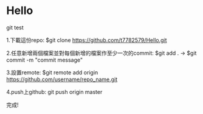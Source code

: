 # Hello
git test

1.下載這份repo:
$git clone https://github.com/t7782579/Hello.git

2.任意新增兩個檔案並對每個新增的檔案作至少一次的commit:
$git add . -> $git commit -m "commit message"

3.設置remote:
$git remote add origin https://github.com/username/repo_name.git

4.push上github:
git push origin master

完成!
